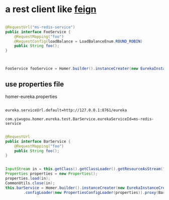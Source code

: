 
# a rest client like [feign](https://github.com/OpenFeign/feign)

```java

@RequestUrl("ms-redis-service")
public interface FooService {
    @RequestMapping("foo")
    @RequestConfig(loadBalance = LoadBalanceEnum.ROUND_ROBIN)
    public String foo();
}



FooService fooService = Homer.builder().instanceCreater(new EurekaInstanceCreater()).proxy(FooService.class);

```



## use properties file
homer-eureka.properties

```properties

eureka.serviceUrl.default=http://127.0.0.1:8761/eureka

com.yiwugou.homer.eureka.test.BarService.eurekaServiceId=ms-redis-service

```

```java

@RequestUrl
public interface BarService {
    @RequestMapping("foo")
    public String foo();
}


InputStream in = this.getClass().getClassLoader().getResourceAsStream("homer-eureka.properties");
Properties properties = new Properties();
properties.load(in);
CommonUtils.close(in);
this.barService = Homer.builder().instanceCreater(new EurekaInstanceCreater(properties))
        .configLoader(new PropertiesConfigLoader(properties)).proxy(BarService.class);

```